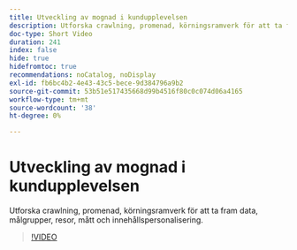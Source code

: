 ```yaml
---
title: Utveckling av mognad i kundupplevelsen
description: Utforska crawlning, promenad, körningsramverk för att ta fram data, målgrupper, resor, mått och innehållspersonalisering.
doc-type: Short Video
duration: 241
index: false
hide: true
hidefromtoc: true
recommendations: noCatalog, noDisplay
exl-id: fb6bc4b2-4e43-43c5-bece-9d384796a9b2
source-git-commit: 53b51e517435668d99b4516f80c0c074d06a4165
workflow-type: tm+mt
source-wordcount: '38'
ht-degree: 0%

---
```


# Utveckling av mognad i kundupplevelsen

Utforska crawlning, promenad, körningsramverk för att ta fram data, målgrupper, resor, mått och innehållspersonalisering.

<!-- 85_S651_3442537_240_evolving-customer-experience-maturity -->
>[!VIDEO](https://video.tv.adobe.com/v/3458293/?learn=on&enablevpops=true)

